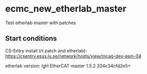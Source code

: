 # ecmc_new_etherlab_master
Test etherlab master with patches

## Start conditions

CS-Entry install (rt patch and etherlab):
https://csentry.esss.lu.se/network/hosts/view/mcag-dev-asm-04

etherlab version:
IgH EtherCAT master 1.5.2 334c34cfd2e5+


